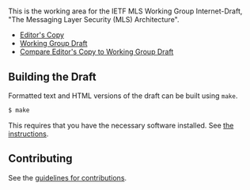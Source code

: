 # 

This is the working area for the IETF MLS Working Group Internet-Draft, "The Messaging Layer Security (MLS) Architecture".

* [Editor's Copy](https://mlswg.github.io/mls-architecture/#go.draft-ietf-mls-architecture.html)
* [Working Group Draft](https://tools.ietf.org/html/draft-ietf-mls-architecture)
* [Compare Editor's Copy to Working Group Draft](https://mlswg.github.io/mls-architecture/#go.draft-ietf-mls-architecture.diff)

## Building the Draft

Formatted text and HTML versions of the draft can be built using `make`.

```sh
$ make
```

This requires that you have the necessary software installed.  See
[the instructions](https://github.com/martinthomson/i-d-template/blob/master/doc/SETUP.md).


## Contributing

See the
[guidelines for contributions](https://github.com/mlswg/mls-architecture/blob/master/CONTRIBUTING.md).
